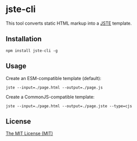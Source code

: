 # jste-cli

This tool converts static HTML markup into a [JSTE](https://github.com/aristov/jste) template.

## Installation

```shell
npm install jste-cli -g
```

## Usage

Create an ESM-compatible template (default):

```shell
jste --input=./page.html --output=./page.js
```

Create a CommonJS-compatible template:

```shell
jste --input=./page.html --output=./page.jste --type=cjs
```

## License

[The MIT License (MIT)](https://raw.githubusercontent.com/aristov/jste-cli/master/LICENSE)
